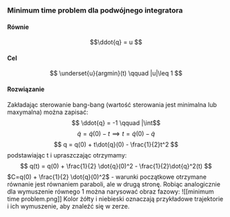 ### Minimum time problem dla podwójnego integratora
#### Równie
$$\ddot{q} = u $$
#### Cel
$$
\underset{u}{argmin}(t) \qquad |u|\leq 1 $$

#### Rozwiązanie
Zakładając sterowanie bang-bang (wartość sterowania jest minimalna lub maxymalna) można zapisać:
$$ \ddot{q} = -1 \qquad  |\int$$
$$ \dot{q} = \dot{q}(0) - t \implies t=\dot{q}(0) - \dot{q}$$
$$ q = q(0) + t\dot{q}(0) - \frac{1}{2}t^2 $$
podstawiając t i upraszczając otrzymamy:
$$ q(t) = q(0) + \frac{1}{2} \dot{q}(0)^2 - \frac{1}{2}\dot{q}^2(t) $$
$C=q(0) + \frac{1}{2} \dot{q}(0)^2$ - warunki początkowe
otrzymane równanie jest równaniem paraboli, ale w drugą stronę. 
Robiąc analogicznie dla wymuszenie równego 1 można narysować obraz fazowy:
![[minimum time problem.png]]
Kolor żółty i niebieski oznaczają  przykładowe trajektorie i ich wymuszenie, aby znaleźć się w zerze.